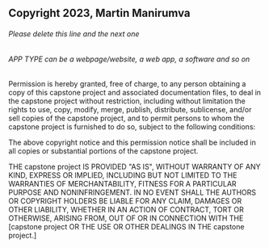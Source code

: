 ## Copyright 2023, Martin Manirumva

###### Please delete this line and the next one

###### APP TYPE can be a webpage/website, a web app, a software and so on

Permission is hereby granted, free of charge, to any person obtaining a copy of this capstone project and associated documentation files, to deal in the capstone project without restriction, including without limitation the rights to use, copy, modify, merge, publish, distribute, sublicense, and/or sell copies of the capstone project, and to permit persons to whom the capstone project is furnished to do so, subject to the following conditions:

The above copyright notice and this permission notice shall be included in all copies or substantial portions of the capstone project.

THE capstone project IS PROVIDED "AS IS", WITHOUT WARRANTY OF ANY KIND, EXPRESS OR IMPLIED, INCLUDING BUT NOT LIMITED TO THE WARRANTIES OF MERCHANTABILITY, FITNESS FOR A PARTICULAR PURPOSE AND NONINFRINGEMENT. IN NO EVENT SHALL THE AUTHORS OR COPYRIGHT HOLDERS BE LIABLE FOR ANY CLAIM, DAMAGES OR OTHER LIABILITY, WHETHER IN AN ACTION OF CONTRACT, TORT OR OTHERWISE, ARISING FROM, OUT OF OR IN CONNECTION WITH THE [capstone project OR THE USE OR OTHER DEALINGS IN THE capstone project.]